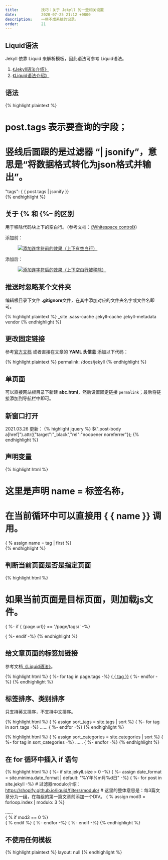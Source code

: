 ```yaml
---
title:          技巧：关于 Jekyll 的一些相关设置 
date:           2020-07-25 21:12 +0800
description:    一些不成系统的记录。
order:          21
---
```


## Liquid语法

Jekyll 依靠 Liquid 来解析模板，因此语法可参考 Liquid语法。
1. [《Jekyll语法介绍》](https://jekyllrb.com/docs/liquid/)
2. [《Liquid语法介绍》](https://shopify.github.io/liquid/basics/introduction/)

## 语法

{% highlight plaintext %}
# post.tags 表示要查询的字段；
# 竖线后面跟的是过滤器 “| jsonify”，意思是“将数据格式转化为json格式并输出”。
"tags": { { post.tags | jsonify }}   
{% endhighlight %}

## 关于 <b>&#123;&#37;</b> 和 <b>&#123;&#37;&#8211;</b> 的区别

用于移除代码块上下的空白行。（参考文档：[《Whitespace control》](https://shopify.dev/docs/themes/liquid/reference/basics/whitespace)）

添加前：

<figure class="post-body-img-figure">
    <div class="row justify-content-center">
        <div class="col-12 col-lg-12">
            <a class="d-block" href="{{ site.baseurl | relative_url }}/assets/post/2020-07-25-some-related-settings-of-Jekyll/not_add_hyphen.png">
                <img class="w-100" src="{{ site.baseurl | relative_url }}/assets/post/2020-07-25-some-related-settings-of-Jekyll/not_add_hyphen.png" alt="添加连字符前的效果（上下有空白行）">
            </a>
        </div>
    </div>
</figure>

添加后：

<figure class="post-body-img-figure">
    <div class="row justify-content-center">
        <div class="col-12 col-lg-12">
            <a class="d-block" href="{{ site.baseurl | relative_url }}/assets/post/2020-07-25-some-related-settings-of-Jekyll/add_hyphen.png">
                <img class="w-100" src="{{ site.baseurl | relative_url }}/assets/post/2020-07-25-some-related-settings-of-Jekyll/add_hyphen.png" alt="添加连字符后的效果（上下空白行被移除）">
            </a>
        </div>
    </div>
</figure>

## 推送时忽略某个文件夹

编辑根目录下文件 <b>.gitignore</b>文件，在其中添加对应的文件夹名字或文件名即可。

{% highlight plaintext %}
_site
.sass-cache
.jekyll-cache
.jekyll-metadata
vendor
{% endhighlight %}


## 更改固定链接

参考[官方文档](http://jekyllcn.com/docs/permalinks/)
或者直接在文章的 <b>YAML 头信息</b> 添加以下代码：

{% highlight plaintext %}
permalink: /docs/jekyll 
{% endhighlight %}

## 单页面

可以直接网站根目录下新建 <b>abc.html</b>，然后设置固定链接 `permalink`；最后将链接添加到导航栏中即可。

## 新窗口打开

2021.03.26 更新：
{% highlight jquery %}
$(".post-body a[href]").attr({"target":"_black","rel":"noopener noreferrer"});
{% endhighlight %}

## 声明变量

{% highlight html %}
# 这里是声明 name = 标签名称，
# 在当前循环中可以直接用 { { name }} 调用。
{ % assign name = tag | first %}    
{% endhighlight %}

## 判断当前页面是否是指定页面

{% highlight html %}
# 如果当前页面是目标页面，则加载js文件。
{ %- if { {page.url}} == '/page/tags/' -%}
<script src='{ { "/assets/js/wzm_tags.js" | relative_url }}'></script> 
{ %- endif -%}
{% endhighlight %}

## 给文章页面的标签加链接

参考文档[《Liquid语法》](https://www.jianshu.com/p/4224b8ea0ec0)。

{% highlight html %}
{ %- for tag in page.tags -%}
<a href="/page/tags/#{ { tag }}">{ { tag }}</a>
{ %- endfor -%}
{% endhighlight %}


## 标签排序、类别排序

只支持英文排序，不支持中文排序。

{% highlight html %}
{ % assign sort_tags = site.tags | sort %}
{ %- for tag in sort_tags -%}
……
{ %- endfor -%}
{% endhighlight %}

{% highlight html %}
{ % assign sort_categories = site.categories | sort %}
{ %- for tag in sort_categories -%}
……
{ %- endfor -%}
{% endhighlight %}


## 在 for 循环中插入 if 语句

{% highlight html %}
{ %- if site.jekyll.size > 0 -%}
{ %- assign date_format = site.minima.date_format | default: "%Y年%m月%d日" -%}
{ %- for post in site.jekyll -%}
    # 过滤器modulo介绍：https://shopify.github.io/liquid/filters/modulo/
    # 这里的整体意思是：每3篇文章分为一组，在每组的第一篇文章前添加一个DIV。
    { % assign mod3 = forloop.index | modulo: 3 %}
    <article class="card collections-loop-item">
    ……
    </article>
    { % if mod3 == 0 %}
        <div class="w-100"></div>
    { % endif %}
{ %- endfor -%}
{ %- endif -%}
{% endhighlight %}

## 不使用任何模板

{% highlight plaintext %}
layout: null
{% endhighlight %}
